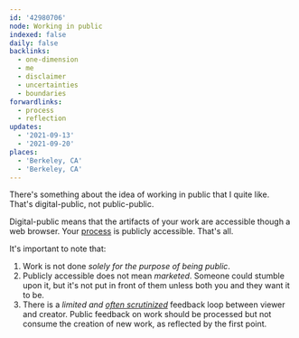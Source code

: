 ```yaml
---
id: '42980706'
node: Working in public
indexed: false
daily: false
backlinks:
  - one-dimension
  - me
  - disclaimer
  - uncertainties
  - boundaries
forwardlinks:
  - process
  - reflection
updates:
  - '2021-09-13'
  - '2021-09-20'
places:
  - 'Berkeley, CA'
  - 'Berkeley, CA'
---
```

There's something about the idea of working in public that I  quite like. That's digital-public, not public-public. 

Digital-public means that the artifacts of your work are accessible though a web browser. Your [process](process.md) is publicly accessible. That's all. 

It's important to note that:

1. Work is not done *solely for the purpose of being public*. 
2. Publicly accessible does not mean *marketed*. Someone could stumble upon it, but it's not put in front of them unless both you and they want it to be.  
3. There is a *limited and [often scrutinized](reflection.md)* feedback loop between viewer and creator. Public feedback on work should be processed but not consume the creation of new work, as reflected by the first point.
